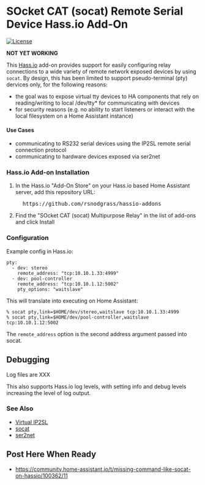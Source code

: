 # SOcket CAT (socat) Remote Serial Device Hass.io Add-On

[![License](https://img.shields.io/badge/License-Apache%202.0-blue.svg)](https://opensource.org/licenses/Apache-2.0)

**NOT YET WORKING**

This [Hass.io](https://www.home-assistant.io/hassio/) add-on provides support for easily configuring
relay connections to a wide variety of remote network exposed devices by using `socat`. By design, this has
been limited to support pseudo-terminal (pty) dervices only, for the following reasons:

* the goal was to expose virtual tty devices to HA components that rely on reading/writing to local /dev/tty* for communicating with devices
* for security reasons (e.g. no ability to start listeners or interact with the local filesystem on a Home Assistant instance)

#### Use Cases

* communicating to RS232 serial devices using the IP2SL remote serial connection protocol
* communicating to hardware devices exposed via ser2net

### Hass.io Add-on Installation

1. In the Hass.io "Add-On Store" on your Hass.io based Home Assistant server, add this repository URL:
<pre>
     https://github.com/rsnodgrass/hassio-addons
</pre>

2. Find the "SOcket CAT (socat) Multipurpose Relay" in the list of add-ons and click Install

### Configuration

Example config in Hass.io:

```
pty:
  - dev: stereo
    remote_address: "tcp:10.10.1.33:4999"
  - dev: pool-controller
    remote_address: "tcp:10.10.1.12:5002"
    pty_options: "waitslave"
```

This will translate into executing on Home Assistant:

```
% socat pty,link=$HOME/dev/stereo,waitslave tcp:10.10.1.33:4999
% socat pty,link=$HOME/dev/pool-controller,waitslave tcp:10.10.1.12:5002
```

The `remote_address` option is the second address argument passed into socat.

## Debugging

Log files are XXX

This also supports Hass.io log levels, with setting info and debug levels increasing the level of log output.

### See Also

- [Virtual IP2SL](https://github.com/rsnodgrass/virtual-ip2sl)
- [socat](https://linux.die.net/man/1/socat)
- [ser2net](https://linux.die.net/man/8/ser2net)

## Post Here When Ready

* https://community.home-assistant.io/t/missing-command-like-socat-on-hassio/100362/11
